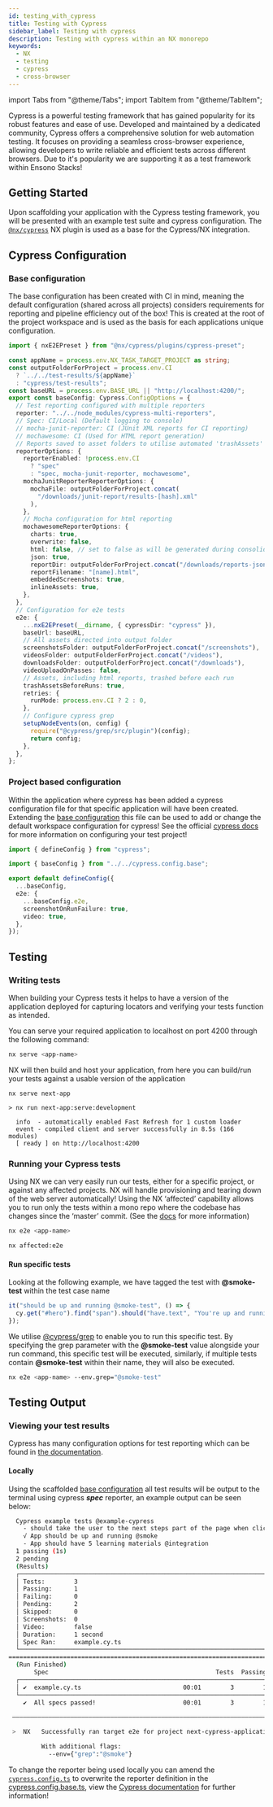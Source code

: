 ```yaml
---
id: testing_with_cypress
title: Testing with Cypress
sidebar_label: Testing with cypress
description: Testing with cypress within an NX monorepo
keywords:
  - NX
  - testing
  - cypress
  - cross-browser
---
```


import Tabs from "@theme/Tabs";
import TabItem from "@theme/TabItem";

Cypress is a powerful testing framework that has gained popularity for its robust features and ease of use. Developed and maintained by a dedicated community, Cypress offers a comprehensive solution for web automation testing. It focuses on providing a seamless cross-browser experience, allowing developers to write reliable and efficient tests across different browsers. Due to it's popularity we are supporting it as a test framework within Ensono Stacks!

## Getting Started

Upon scaffolding your application with the Cypress testing framework, you will be presented with an example test suite and cypress configuration. The [`@nx/cypress`](https://www.npmjs.com/package/@nx/cypress) NX plugin is used as a base for the Cypress/NX integration.

## Cypress Configuration

### Base configuration

The base configuration has been created with CI in mind, meaning the default configuration (shared across all projects) considers requirements for reporting and pipeline efficiency out of the box! This is created at the root of the project workspace and is used as the basis for each applications unique configuration.

```typescript title="cypress.config.base.ts"
import { nxE2EPreset } from "@nx/cypress/plugins/cypress-preset";

const appName = process.env.NX_TASK_TARGET_PROJECT as string;
const outputFolderForProject = process.env.CI
  ? `../../test-results/${appName}`
  : "cypress/test-results";
const baseURL = process.env.BASE_URL || "http://localhost:4200/";
export const baseConfig: Cypress.ConfigOptions = {
  // Test reporting configured with multiple reporters
  reporter: "../../node_modules/cypress-multi-reporters",
  // Spec: CI/Local (Default logging to console)
  // mocha-junit-reporter: CI (JUnit XML reports for CI reporting)
  // mochawesome: CI (Used for HTML report generation)
  // Reports saved to asset folders to utilise automated 'trashAssets' mechanism
  reporterOptions: {
    reporterEnabled: !process.env.CI
      ? "spec"
      : "spec, mocha-junit-reporter, mochawesome",
    mochaJunitReporterReporterOptions: {
      mochaFile: outputFolderForProject.concat(
        "/downloads/junit-report/results-[hash].xml"
      ),
    },
    // Mocha configuration for html reporting
    mochawesomeReporterOptions: {
      charts: true,
      overwrite: false,
      html: false, // set to false as will be generated during consolidation of json files
      json: true,
      reportDir: outputFolderForProject.concat("/downloads/reports-json-file"),
      reportFilename: "[name].html",
      embeddedScreenshots: true,
      inlineAssets: true,
    },
  },
  // Configuration for e2e tests
  e2e: {
    ...nxE2EPreset(__dirname, { cypressDir: "cypress" }),
    baseUrl: baseURL,
    // All assets directed into output folder
    screenshotsFolder: outputFolderForProject.concat("/screenshots"),
    videosFolder: outputFolderForProject.concat("/videos"),
    downloadsFolder: outputFolderForProject.concat("/downloads"),
    videoUploadOnPasses: false,
    // Assets, including html reports, trashed before each run
    trashAssetsBeforeRuns: true,
    retries: {
      runMode: process.env.CI ? 2 : 0,
    },
    // Configure cypress grep
    setupNodeEvents(on, config) {
      require("@cypress/grep/src/plugin")(config);
      return config;
    },
  },
};
```

### Project based configuration

Within the application where cypress has been added a cypress configuration file for that specific application will have been created. Extending the [base configuration](#base-configuration) this file can be used to add or change the default workspace configuration for cypress!
See the official [cypress docs](https://docs.cypress.io/guides/references/configuration) for more information on configuring your test project!

```typescript title="cypress.config.ts"
import { defineConfig } from "cypress";

import { baseConfig } from "../../cypress.config.base";

export default defineConfig({
  ...baseConfig,
  e2e: {
    ...baseConfig.e2e,
    screenshotOnRunFailure: true,
    video: true,
  },
});
```

## Testing

### Writing tests

When building your Cypress tests it helps to have a version of the application deployed for capturing locators and verifying your tests function as intended.

You can serve your required application to localhost on port 4200 through the following command:

```bash
nx serve <app-name>
```

NX will then build and host your application, from here you can build/run your tests against a usable version of the application

```log title="Example"
nx serve next-app

> nx run next-app:serve:development

  info  - automatically enabled Fast Refresh for 1 custom loader
  event - compiled client and server successfully in 8.5s (166 modules)
  [ ready ] on http://localhost:4200
```

### Running your Cypress tests

Using NX we can very easily run our tests, either for a specific project, or against any affected projects. NX will handle provisioning and tearing down of the web server automatically!
Using the NX ‘affected’ capability allows you to run only the tests within a mono repo where the codebase has changes since the ‘master’ commit. (See the [docs](https://nx.dev/concepts/affected) for more information)

 <Tabs>
  <TabItem value="current" label="Current">

```bash
nx e2e <app-name>
```

  </TabItem>
  <TabItem value="affected" label="Affected">

```bash
nx affected:e2e
```

  </TabItem>
 </Tabs>

#### Run specific tests

Looking at the following example, we have tagged the test with **@smoke-test** within the test case name

```typescript
it("should be up and running @smoke-test", () => {
  cy.get("#hero").find("span").should("have.text", "You're up and running");
});
```

We utilise [@cypress/grep](https://www.npmjs.com/package/@cypress/grep) to enable you to run this specific test. By specifying the grep parameter with the **@smoke-test** value alongside your run command, this specific test will be executed, similarly, if multiple tests contain **@smoke-test** within their name, they will also be executed.

```bash
nx e2e <app-name> --env.grep="@smoke-test"
```

## Testing Output

### Viewing your test results

Cypress has many configuration options for test reporting which can be found in [the documentation](https://docs.cypress.io/guides/tooling/reporters).

#### Locally

Using the scaffolded [base configuration](#base-configuration) all test results will be output to the terminal using cypress **_spec_** reporter, an example output can be seen below:

```bash
  Cypress example tests @example-cypress
    - should take the user to the next steps part of the page when clicking whats next
    √ App should be up and running @smoke
    - App should have 5 learning materials @integration
  1 passing (1s)
  2 pending
  (Results)
  ┌────────────────────────────────────────────────────────────────────────────────────────────────┐
  │ Tests:        3                                                                                │
  │ Passing:      1                                                                                │
  │ Failing:      0                                                                                │
  │ Pending:      2                                                                                │
  │ Skipped:      0                                                                                │
  │ Screenshots:  0                                                                                │
  │ Video:        false                                                                            │
  │ Duration:     1 second                                                                         │
  │ Spec Ran:     example.cy.ts                                                                    │
  └────────────────────────────────────────────────────────────────────────────────────────────────┘
====================================================================================================
  (Run Finished)
       Spec                                              Tests  Passing  Failing  Pending  Skipped
  ┌────────────────────────────────────────────────────────────────────────────────────────────────┐
  │ ✔  example.cy.ts                            00:01        3        1        -        2        - │
  └────────────────────────────────────────────────────────────────────────────────────────────────┘
    ✔  All specs passed!                        00:01        3        1        -        2        -

 ————————————————————————————————————————————————————————————————————————————————————————————————————————————————————————————————————————————

 >  NX   Successfully ran target e2e for project next-cypress-application (29s)

         With additional flags:
           --env={"grep":"@smoke"}
```

To change the reporter being used locally you can amend the [`cypress.config.ts`](#project-based-configuration) to overwrite the reporter definition in the [cypress.config.base.ts](#base-configuration), view the [Cypress documentation](https://docs.cypress.io/guides/tooling/reporters) for further information!

<!--
### Output in CI

:::info
The following plugins are dependencies for adding cypress to your build and deployment pipelines:

- [`@ensono-stacks/workspace:init`](../../getting_started/workspace/plugin-information.md#generators)
- [`@ensono-stacks/next:init-deployment`](../../getting_started/next/plugin-information.md#ensono-stacksnextinit-deployment)

:::

- Running the [`@ensono-stacks/cypress:init-deployment`](../../getting_started/cypress/plugin-information.md#ensono-stackscypressinit-deployment) generator will configure your taskctl pipelines with the relevant test/reporting tasks.
- Upon a pull request being made this will automatically trigger a build pipeline for your application whereby the e2e tests for the application will be ran.
- As defined in the [base configuration](#base-configuration) all test artefacts are output to `test-results/<app-name\>`

When running in the CI three reporters are utilised:

1. spec: Default cypress console reporting.
2. mocha-junit-reporter: A JUnit-style xml reports which are fed back into CI reports on the test run. Output to `test-results/<app-name\>/downloads/junit-report`.
3. mochawesome: Reports for each test which are used as the basis for html report generation. Output to `test-results/<app-name\>/downloads/reports-json-file`.

**Build summary:** You can view a summary of your build by viewing the pipeline which was ran upon pull request creation.

![Azure Pipeline Summary](/img/azure-test-pipeline-summary-cypress.png)

**Test results:** As part of your generated pipelines test results will be automatically displayed within the summary tab for the build.

![Azure Pipeline Test Results](/img/azure-test-pipeline-test-results-cypress.png)

**Test artefacts:** To download the test artefacts captured by Cypress select the _build_ job on the summary page, within the build log click on the 'artefact produced' link, from here you can then download the 'testresults' folder for the test run.

![Azure Pipeline Build log](/img/azure-test-pipeline-build-log.png)
-->